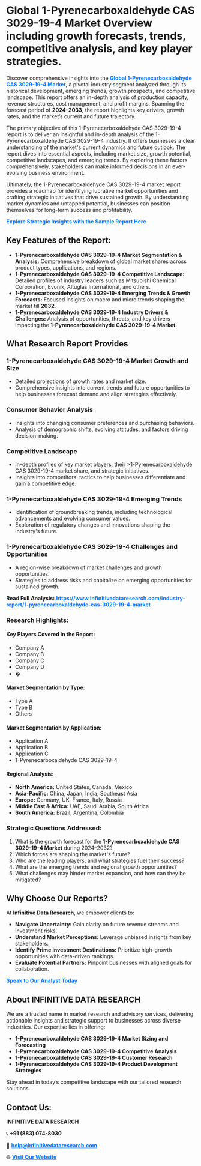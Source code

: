 <h1>Global 1-Pyrenecarboxaldehyde CAS 3029-19-4 Market Overview including growth forecasts, trends, competitive analysis, and key player strategies.</h1>
<p>
Discover comprehensive insights into the 
<a href="https://www.infinitivedataresearch.com/industry-report/1-pyrenecarboxaldehyde-cas-3029-19-4-market" rel="dofollow" style="color: #007BFF; text-decoration: none;"><strong>Global 1-Pyrenecarboxaldehyde CAS 3029-19-4 Market</strong></a>, a pivotal industry segment analyzed through its historical development, emerging trends, growth prospects, and competitive landscape. This report offers an in-depth analysis of production capacity, revenue structures, cost management, and profit margins. Spanning the forecast period of <strong>2024–2033</strong>, the report highlights key drivers, growth rates, and the market’s current and future trajectory.
</p>
<p>
The primary objective of this 1-Pyrenecarboxaldehyde CAS 3029-19-4 report is to deliver an insightful and in-depth analysis of the 1-Pyrenecarboxaldehyde CAS 3029-19-4 industry. It offers businesses a clear understanding of the market's current dynamics and future outlook. The report dives into essential aspects, including market size, growth potential, competitive landscapes, and emerging trends. By exploring these factors comprehensively, stakeholders can make informed decisions in an ever-evolving business environment.
</p>
<p>
Ultimately, the 1-Pyrenecarboxaldehyde CAS 3029-19-4 market report provides a roadmap for identifying lucrative market opportunities and crafting strategic initiatives that drive sustained growth. By understanding market dynamics and untapped potential, businesses can position themselves for long-term success and profitability.
</p>
<p>
<a href="https://www.infinitivedataresearch.com/request-sample/reportId=111622" style="color: #007BFF; text-decoration: none;"><strong>Explore Strategic Insights with the Sample Report Here</strong></a>
</p>

<h2>Key Features of the Report:</h2>
<ul>
<li><strong>1-Pyrenecarboxaldehyde CAS 3029-19-4 Market Segmentation & Analysis:</strong> Comprehensive breakdown of global market shares across product types, applications, and regions.</li>
<li><strong>1-Pyrenecarboxaldehyde CAS 3029-19-4 Competitive Landscape:</strong> Detailed profiles of industry leaders such as Mitsubishi Chemical Corporation, Evonik, Altuglas International, and others.</li>
<li><strong>1-Pyrenecarboxaldehyde CAS 3029-19-4 Emerging Trends & Growth Forecasts:</strong> Focused insights on macro and micro trends shaping the market till <strong>2032</strong>.</li>
<li><strong>1-Pyrenecarboxaldehyde CAS 3029-19-4 Industry Drivers & Challenges:</strong> Analysis of opportunities, threats, and key drivers impacting the <strong>1-Pyrenecarboxaldehyde CAS 3029-19-4 Market</strong>.</li>
</ul>

<h2>What Research Report Provides</h2>
<h3>1-Pyrenecarboxaldehyde CAS 3029-19-4 Market Growth and Size</h3>
<ul>
<li>Detailed projections of growth rates and market size.</li>
<li>Comprehensive insights into current trends and future opportunities to help businesses forecast demand and align strategies effectively.</li>
</ul>

<h3>Consumer Behavior Analysis</h3>
<ul>
<li>Insights into changing consumer preferences and purchasing behaviors.</li>
<li>Analysis of demographic shifts, evolving attitudes, and factors driving decision-making.</li>
</ul>

<h3>Competitive Landscape</h3>
<ul>
<li>In-depth profiles of key market players, their >1-Pyrenecarboxaldehyde CAS 3029-19-4 market share, and strategic initiatives.</li>
<li>Insights into competitors' tactics to help businesses differentiate and gain a competitive edge.</li>
</ul>

<h3>1-Pyrenecarboxaldehyde CAS 3029-19-4 Emerging Trends</h3>
<ul>
<li>Identification of groundbreaking trends, including technological advancements and evolving consumer values.</li>
<li>Exploration of regulatory changes and innovations shaping the industry's future.</li>
</ul>

<h3>1-Pyrenecarboxaldehyde CAS 3029-19-4 Challenges and Opportunities</h3>
<ul>
<li>A region-wise breakdown of market challenges and growth opportunities.</li>
<li>Strategies to address risks and capitalize on emerging opportunities for sustained growth.</li>
</ul>
<p><strong>Read Full Analysis:</strong> <a href="https://www.infinitivedataresearch.com/industry-report/1-pyrenecarboxaldehyde-cas-3029-19-4-market" rel="dofollow" style="color: #007BFF; text-decoration: none;"><strong>https://www.infinitivedataresearch.com/industry-report/1-pyrenecarboxaldehyde-cas-3029-19-4-market</strong></a></p>
<h3>Research Highlights:</h3>
<h4>Key Players Covered in the Report:</h4>
<ul><li>Company A</li><li>Company B</li><li>Company C</li><li>Company D</li><li>�</li></ul>
<h4>Market Segmentation by Type:</h4>
<ul><li>Type A</li><li>Type B</li><li>Others</li></ul>
<h4>Market Segmentation by Application:</h4>
<ul><li>Application A</li><li>Application B</li><li>Application C</li><li>1-Pyrenecarboxaldehyde CAS 3029-19-4</li></ul>

<h4>Regional Analysis:</h4>
<ul>
<li><strong>North America:</strong> United States, Canada, Mexico</li>
<li><strong>Asia-Pacific:</strong> China, Japan, India, Southeast Asia</li>
<li><strong>Europe:</strong> Germany, UK, France, Italy, Russia</li>
<li><strong>Middle East & Africa:</strong> UAE, Saudi Arabia, South Africa</li>
<li><strong>South America:</strong> Brazil, Argentina, Colombia</li>
</ul>

<h3>Strategic Questions Addressed:</h3>
<ol>
<li>What is the growth forecast for the <strong>1-Pyrenecarboxaldehyde CAS 3029-19-4 Market</strong> during 2024–2032?</li>
<li>Which forces are shaping the market's future?</li>
<li>Who are the leading players, and what strategies fuel their success?</li>
<li>What are the emerging trends and regional growth opportunities?</li>
<li>What challenges may hinder market expansion, and how can they be mitigated?</li>
</ol>

<h2>Why Choose Our Reports?</h2>
<p>At <strong>Infinitive Data Research</strong>, we empower clients to:</p>
<ul>
<li><strong>Navigate Uncertainty:</strong> Gain clarity on future revenue streams and investment risks.</li>
<li><strong>Understand Market Perceptions:</strong> Leverage unbiased insights from key stakeholders.</li>
<li><strong>Identify Prime Investment Destinations:</strong> Prioritize high-growth opportunities with data-driven rankings.</li>
<li><strong>Evaluate Potential Partners:</strong> Pinpoint businesses with aligned goals for collaboration.</li>
</ul>
<p><a href="https://www.infinitivedataresearch.com/industry-report/1-pyrenecarboxaldehyde-cas-3029-19-4-market" rel="dofollow" style="color: #007BFF; text-decoration: none;"><strong>Speak to Our Analyst Today</strong></a></p>

<h2>About INFINITIVE DATA RESEARCH</h2>
<p>We are a trusted name in market research and advisory services, delivering actionable insights and strategic support to businesses across diverse industries. Our expertise lies in offering:</p>
<ul>
<li><strong>1-Pyrenecarboxaldehyde CAS 3029-19-4 Market Sizing and Forecasting</strong></li>
<li><strong>1-Pyrenecarboxaldehyde CAS 3029-19-4 Competitive Analysis</strong></li>
<li><strong>1-Pyrenecarboxaldehyde CAS 3029-19-4 Customer Research</strong></li>
<li><strong>1-Pyrenecarboxaldehyde CAS 3029-19-4 Product Development Strategies</strong></li>
</ul>
<p>Stay ahead in today’s competitive landscape with our tailored research solutions.</p>

<h2>Contact Us:</h2>
<p><strong>INFINITIVE DATA RESEARCH</strong></p>
<p>📞 <strong>+91 (883) 074-8030</strong></p>
<p>📧 <strong><a href="mailto:help@infinitivedataresearch.com" style="color: #007BFF;">help@infinitivedataresearch.com</a></strong></p>
<p>🌐 <strong><a href="https://www.infinitivedataresearch.com" rel="dofollow" style="color: #007BFF;">Visit Our Website</a></strong></p>